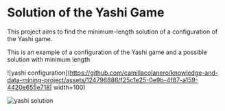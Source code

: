 # Solution of the Yashi Game

This project aims to find the minimum-length solution of a configuration of the Yashi game. 

This is an example of a configuration of the Yashi game and a possible solution with minimum length

![yashi configuration](https://github.com/camillacolanero/knowledge-and-data-mining-project/assets/124796886/f25c1e25-0e9b-4f87-a159-4420e655e718| width=100)

![yashi solution](https://github.com/camillacolanero/knowledge-and-data-mining-project/assets/124796886/d70755f1-ef1d-4427-a065-2ea120c8b13b)
